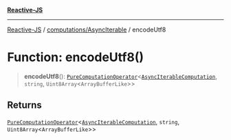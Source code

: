 [**Reactive-JS**](../../../README.md)

***

[Reactive-JS](../../../README.md) / [computations/AsyncIterable](../README.md) / encodeUtf8

# Function: encodeUtf8()

> **encodeUtf8**(): [`PureComputationOperator`](../../type-aliases/PureComputationOperator.md)\<[`AsyncIterableComputation`](../interfaces/AsyncIterableComputation.md), `string`, `Uint8Array`\<`ArrayBufferLike`\>\>

## Returns

[`PureComputationOperator`](../../type-aliases/PureComputationOperator.md)\<[`AsyncIterableComputation`](../interfaces/AsyncIterableComputation.md), `string`, `Uint8Array`\<`ArrayBufferLike`\>\>
